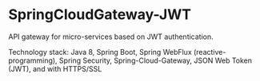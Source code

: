 # SpringCloudGateway-JWT

API gateway for micro-services based on JWT authentication.

Technology stack: Java 8, Spring Boot, Spring WebFlux (reactive-programming), Spring Security, Spring-Cloud-Gateway, JSON Web Token (JWT), and with HTTPS/SSL


